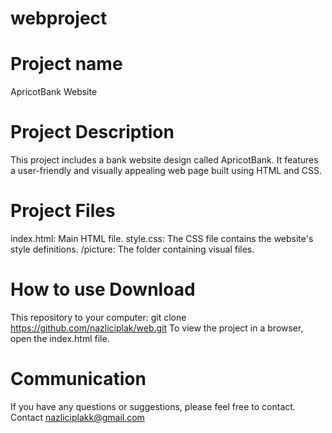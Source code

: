 # webproject
# Project name
ApricotBank Website

# Project Description

This project includes a bank website design called ApricotBank. It features a user-friendly and visually appealing web page built using HTML and CSS.

# Project Files

index.html: Main HTML file. style.css: The CSS file contains the website's style definitions. /picture: The folder containing visual files.

# How to use Download
This repository to your computer: git clone https://github.com/nazliciplak/web.git To view the project in a browser, open the index.html file.

# Communication
If you have any questions or suggestions, please feel free to contact. Contact nazliciplakk@gmail.com
